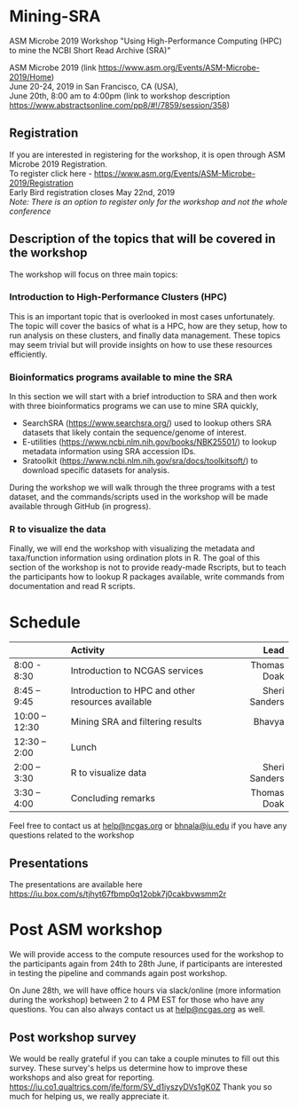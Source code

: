 # Mining-SRA
ASM Microbe 2019 Workshop "Using High-Performance Computing (HPC) to mine the NCBI Short Read Archive (SRA)" 

ASM Microbe 2019 (link https://www.asm.org/Events/ASM-Microbe-2019/Home) <br />
June 20-24, 2019 in San Francisco, CA (USA), <br />
June 20th, 8:00 am to 4:00pm (link to workshop description https://www.abstractsonline.com/pp8/#!/7859/session/358) <br />

## Registration 
If you are interested in registering for the workshop, it is open through ASM Microbe 2019 Registration. <br />
To register click here - https://www.asm.org/Events/ASM-Microbe-2019/Registration <br />
Early Bird registration closes May 22nd, 2019		<br  />
_Note: There is an option to register only for the workshop and not the whole conference_

## Description of the topics that will be covered in the workshop 
The workshop will focus on three main topics: 
### Introduction to High-Performance Clusters (HPC) 
This is an important topic that is overlooked in most cases unfortunately. The topic will cover the basics of what is a HPC, how are they setup, how to run analysis on these clusters, and finally data management. These topics may seem trivial but will provide insights on how to use these resources efficiently. 

### Bioinformatics programs available to mine the SRA 
In this section we will start with a brief introduction to SRA and then  work with three bioinformatics programs we can use to mine SRA quickly,
  * SearchSRA (https://www.searchsra.org/) used to lookup others SRA datasets that likely contain the sequence/genome of interest. 
  * E-utilities (https://www.ncbi.nlm.nih.gov/books/NBK25501/) to lookup metadata information using SRA accession IDs. 
  * Sratoolkit (https://www.ncbi.nlm.nih.gov/sra/docs/toolkitsoft/) to download specific datasets for analysis. 

During the workshop we will walk through the three programs with a test dataset, and the commands/scripts used in the workshop will be made available through GitHub (in progress). 

### R to visualize the data 
Finally, we will end the workshop with visualizing the metadata and taxa/function information using ordination plots in R. The goal of this section of the workshop is not to provide ready-made Rscripts, but to teach the participants how to lookup R packages available, write commands from documentation and read R scripts.  

# Schedule 

|   			 |**Activity**							                                |**Lead**|
|---------------|:----------------------------------------------------------|-----:|
|8:00 - 8:30| Introduction to NCGAS services |Thomas Doak| 
|8:45 – 9:45| Introduction to HPC and other resources available |Sheri Sanders| 
|10:00 – 12:30| Mining SRA and filtering results|Bhavya|
|12:30 – 2:00| Lunch| | 
|2:00 – 3:30| R to visualize data | Sheri Sanders|
|3:30 – 4:00| Concluding remarks |Thomas Doak| 

Feel free to contact us at help@ncgas.org or bhnala@iu.edu if you have any questions related to the workshop  

## Presentations 
The presentations are available here https://iu.box.com/s/tjhyt67fbmp0q12obk7j0cakbvwsmm2r

# Post ASM workshop 
We will provide access to the compute resources used for the workshop to the participants again from 24th to 28th June, if participants are interested in testing the pipeline and commands again post workshop. 

On June 28th, we will have office hours via slack/online (more information during the workshop) between 2 to 4 PM EST for those who have any questions. You can also always contact us at help@ncgas.org as well. 

## Post workshop survey 
We would be really grateful if you can take a couple minutes to fill out this survey. These survey's helps us determine how to improve these workshops and also great for reporting. 
https://iu.co1.qualtrics.com/jfe/form/SV_d1iyszyDVs1gK0Z
Thank you so much for helping us, we really appreciate it. 


